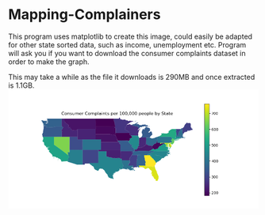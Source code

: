 # Mapping-Complainers
This program uses matplotlib to create this image, could easily be adapted for other state sorted data, such as income, unemployment etc.
Program will ask you if you want to download the consumer complaints dataset in order to make the graph.

This may take a while as the file it downloads is 290MB and once extracted is 1.1GB.
![](Images/consumercomplaints.png)
